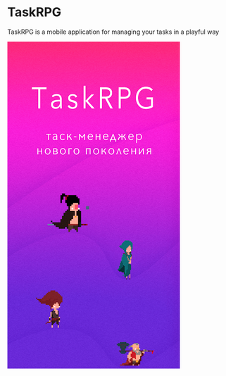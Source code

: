 # TaskRPG
TaskRPG is a mobile application for managing your tasks in a playful way

![screenshot of sample](unnamed.png)
